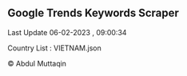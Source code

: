 

## Google Trends Keywords Scraper 
 
Last Update 06-02-2023 , 09:00:34

Country List :
VIETNAM.json



© Abdul Muttaqin 
